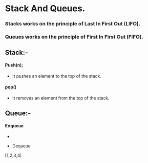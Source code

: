 # Stack And Queues.

### Stacks works on the principle of Last In First Out (LIFO).

### Queues works on the principle of First In First Out (FIFO).

## Stack:-

#### Push(n);

- It pushes an element to the top of the stack.

#### pop()

- It removes an element from the top of the stack.

## Queue:-

#### Enqueue
* 
- Dequeue

[1,2,3,4]
